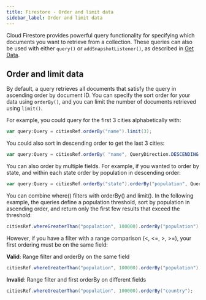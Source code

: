 ```yaml
---
title: Firestore - Order and limit data
sidebar_label: Order and limit data
---
```


Cloud Firestore provides powerful query functionality for specifying which documents you want to retrieve from a collection. These queries can also be used with either `query()` or `addSnapshotListener()`, as described in [Get Data](get-data).

## Order and limit data

By default, a query retrieves all documents that satisfy the query in ascending order by document ID. You can specify the sort order for your data using `orderBy()`, and you can limit the number of documents retrieved using `limit()`.

For example, you could query for the first 3 cities alphabetically with:

```actionscript
var query:Query = citiesRef.orderBy("name").limit(3);
```

You could also sort in descending order to get the last 3 cities:

```actionscript
var query:Query = citiesRef.orderBy( "name", QueryDirection.DESCENDING ).limit(3);
```

You can also order by multiple fields. For example, if you wanted to order by state, and within each state order by population in descending order:


```actionscript
var query:Query = citiesRef.orderBy("state").orderBy("population", QueryDirection.DESCENDING);
```

You can combine where() filters with orderBy() and limit(). In the following example, the queries define a population threshold, sort by population in ascending order, and return only the first few results that exceed the threshold:

```actionscript
citiesRef.whereGreaterThan("population", 100000).orderBy("population").limit(2);
```

However, if you have a filter with a range comparison (<, <=, >, >=), your first ordering must be on the same field:

**Valid**: Range filter and orderBy on the same field

```actionscript
citiesRef.whereGreaterThan("population", 100000).orderBy("population");
```

**Invalid**: Range filter and first orderBy on different fields

```actionscript
citiesRef.whereGreaterThan("population", 100000).orderBy("country");
```




